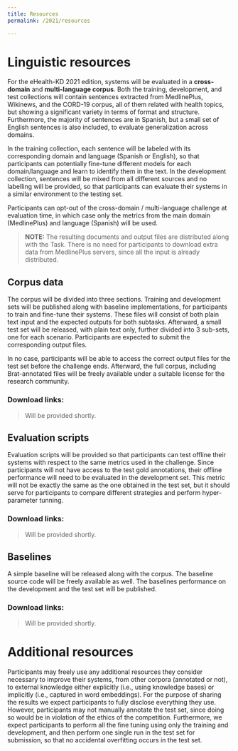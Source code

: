 ```yaml
---
title: Resources
permalink: /2021/resources

---
```


# Linguistic resources

For the eHealth-KD 2021 edition, systems will be evaluated in a **cross-domain** and **multi-language corpus**. Both the training, development, and test collections will contain sentences extracted from MedlinePlus, Wikinews, and the CORD-19 corpus, all of them related with health topics, but showing a significant variety in terms of format and structure. Furthermore, the majority of sentences are in Spanish, but a small set of English sentences is also included, to evaluate generalization across domains.

In the training collection, each sentence will be labeled with its corresponding domain and language (Spanish or English), so that participants can potentially fine-tune different models for each domain/language and learn to identify them in the text. In the development collection, sentences will be mixed from all different sources and no labelling will be provided, so that participants can evaluate their systems in a similar environment to the testing set.

Participants can opt-out of the cross-domain / multi-language challenge at evaluation time, in which case only the metrics from the main domain (MedlinePlus) and language (Spanish) will be used.

> **NOTE:** The resulting documents and output files are distributed along with the Task. There is no need for participants to download extra data from MedlinePlus servers, since all the input is already distributed.

## Corpus data

The corpus will be divided into three sections. Training and development sets will be published along with baseline implementations, for participants to train and fine-tune their systems. These files will consist of both plain text input and the expected outputs for both subtasks. Afterward, a small test set will be released, with plain text only, further divided into 3 sub-sets, one for each scenario. Participants are expected to submit the corresponding output files.

In no case, participants will be able to access the correct output files for the test set before the challenge ends. Afterward, the full corpus, including Brat-annotated files will be freely available under a suitable license for the research community.

### Download links:

> Will be provided shortly.

## Evaluation scripts

Evaluation scripts will be provided so that participants can test offline their systems with respect to the same metrics used in the challenge. Since participants will not have access to the test gold annotations, their offline performance will need to be evaluated in the development set. This metric will not be exactly the same as the one obtained in the test set, but it should serve for participants to compare different strategies and perform hyper-parameter tunning.

### **Download links**:

> Will be provided shortly.

## Baselines

A simple baseline will be released along with the corpus. The baseline source code will be freely available as well. The baselines performance on the development and the test set will be published.

### **Download links**:

> Will be provided shortly.

# Additional resources

Participants may freely use any additional resources they consider necessary to improve their systems, from other corpora (annotated or not), to external knowledge either explicitly (i.e., using knowledge bases) or implicitly (i.e., captured in word embeddings). For the purpose of sharing the results we expect participants to fully disclose everything they use.
However, participants may not manually annotate the test set, since doing so would be in violation of the ethics of the competition. Furthermore, we expect participants to perform all the fine tuning using only the training and development, and then perform one single run in the test set for submission, so that no accidental overfitting occurs in the test set.
